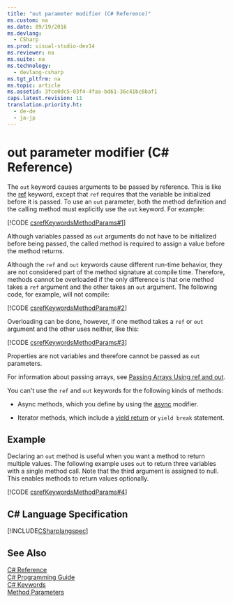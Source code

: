 ```yaml
---
title: "out parameter modifier (C# Reference)"
ms.custom: na
ms.date: 09/19/2016
ms.devlang: 
  - CSharp
ms.prod: visual-studio-dev14
ms.reviewer: na
ms.suite: na
ms.technology: 
  - devlang-csharp
ms.tgt_pltfrm: na
ms.topic: article
ms.assetid: 3fce0dc5-03f4-4faa-bd61-36c41bc6baf1
caps.latest.revision: 11
translation.priority.ht: 
  - de-de
  - ja-jp
---
```

# out parameter modifier (C# Reference)
The `out` keyword causes arguments to be passed by reference. This is like the [ref](../vs140/ref--C#-Reference-.md) keyword, except that `ref` requires that the variable be initialized before it is passed. To use an `out` parameter, both the method definition and the calling method must explicitly use the `out` keyword. For example:  
  
 [!CODE [csrefKeywordsMethodParams#1](../CodeSnippet/VS_Snippets_VBCSharp/csrefKeywordsMethodParams#1)]  
  
 Although variables passed as `out` arguments do not have to be initialized before being passed, the called method is required to assign a value before the method returns.  
  
 Although the `ref` and `out` keywords cause different run-time behavior, they are not considered part of the method signature at compile time. Therefore, methods cannot be overloaded if the only difference is that one method takes a `ref` argument and the other takes an `out` argument. The following code, for example, will not compile:  
  
 [!CODE [csrefKeywordsMethodParams#2](../CodeSnippet/VS_Snippets_VBCSharp/csrefKeywordsMethodParams#2)]  
  
 Overloading can be done, however, if one method takes a `ref` or `out` argument and the other uses neither, like this:  
  
 [!CODE [csrefKeywordsMethodParams#3](../CodeSnippet/VS_Snippets_VBCSharp/csrefKeywordsMethodParams#3)]  
  
 Properties are not variables and therefore cannot be passed as `out` parameters.  
  
 For information about passing arrays, see [Passing Arrays Using ref and out](../vs140/Passing-Arrays-Using-ref-and-out--C#-Programming-Guide-.md).  
  
 You can't use the `ref` and `out` keywords for the following kinds of methods:  
  
-   Async methods, which you define by using the [async](../Topic/async%20\(C%23%20Reference\).md) modifier.  
  
-   Iterator methods, which include a [yield return](../Topic/yield%20\(C%23%20Reference\).md) or `yield break` statement.  
  
## Example  
 Declaring an `out` method is useful when you want a method to return multiple values. The following example uses `out` to return three variables with a single method call. Note that the third argument is assigned to null. This enables methods to return values optionally.  
  
 [!CODE [csrefKeywordsMethodParams#4](../CodeSnippet/VS_Snippets_VBCSharp/csrefKeywordsMethodParams#4)]  
  
## C# Language Specification  
 [!INCLUDE[CSharplangspec](../vs140/includes/Csharplangspec_md.md)]  
  
## See Also  
 [C# Reference](../vs140/C#-Reference.md)   
 [C# Programming Guide](../vs140/C#-Programming-Guide.md)   
 [C# Keywords](../Topic/C%23%20Keywords.md)   
 [Method Parameters](../vs140/Method-Parameters--C#-Reference-.md)